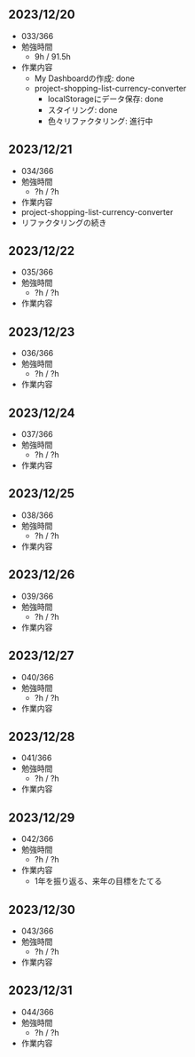 ## 2023/12/20
- 033/366
- 勉強時間
  - 9h / 91.5h
- 作業内容
  - My Dashboardの作成: done
  - project-shopping-list-currency-converter
    - localStorageにデータ保存: done
    - スタイリング: done
    - 色々リファクタリング: 進行中

## 2023/12/21
- 034/366
- 勉強時間
  - ?h / ?h
- 作業内容
 - project-shopping-list-currency-converter
  - リファクタリングの続き

## 2023/12/22
- 035/366
- 勉強時間
  - ?h / ?h
- 作業内容


## 2023/12/23
- 036/366
- 勉強時間
  - ?h / ?h
- 作業内容


## 2023/12/24
- 037/366
- 勉強時間
  - ?h / ?h
- 作業内容


## 2023/12/25
- 038/366
- 勉強時間
  - ?h / ?h
- 作業内容


## 2023/12/26
- 039/366
- 勉強時間
  - ?h / ?h
- 作業内容


## 2023/12/27
- 040/366
- 勉強時間
  - ?h / ?h
- 作業内容


## 2023/12/28
- 041/366
- 勉強時間
  - ?h / ?h
- 作業内容


## 2023/12/29
- 042/366
- 勉強時間
  - ?h / ?h
- 作業内容
  - 1年を振り返る、来年の目標をたてる


## 2023/12/30
- 043/366
- 勉強時間
  - ?h / ?h
- 作業内容


## 2023/12/31
- 044/366
- 勉強時間
  - ?h / ?h
- 作業内容

